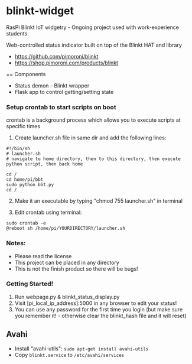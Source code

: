 # blinkt-widget
RasPi Blinkt IoT widgetry - Ongoing project used with work-experience students

Web-controlled status indicator built on top of the Blinkt HAT and library
* https://github.com/pimoroni/blinkt
* https://shop.pimoroni.com/products/blinkt

== Components
* Status demon - Blinkt wrapper
* Flask app to control getting/setting state


### Setup crontab to start scripts on boot
crontab is a background process which allows you to execute scripts at specific times

1. Create launcher.sh file in same dir and add the following lines:

```
#!/bin/sh
# launcher.sh
# navigate to home directory, then to this directory, then execute python script, then back home

cd /
cd home/pi/bbt
sudo python bbt.py
cd /
```

2. Make it an executable by typing "chmod 755 launcher.sh" in terminal

3. Edit crontab using terminal:

```
sudo crontab -e
@reboot sh /home/pi/YOURDIRECTORY/launcher.sh
```

### Notes:
+ Please read the license
+ This project can be placed in any directory
+ This is not the finish product so there will be bugs!


### Getting Started!
1. Run webpage.py & blinkt_status_display.py
2. Visit [pi_local_ip_address]:5000 in any browser to edit your status!
3. You can use any password for the first time you login (but make sure you remember it! - otherwise clear the blinkt_hash file and it will reset)

## Avahi
* Install "avahi-utils": `sudo apt-get install avahi-utils`
* Copy `blinkt.service` to `/etc/avahi/services`
